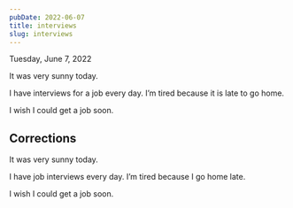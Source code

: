 ```yaml
---
pubDate: 2022-06-07
title: interviews
slug: interviews
---
```


Tuesday, June 7, 2022

It was very sunny today.

I have interviews for a job every day. I’m tired because it is late to go home.

I wish I could get a job soon.

## Corrections
It was very sunny today.

I have job interviews every day. I’m tired because I go home late.

I wish I could get a job soon.